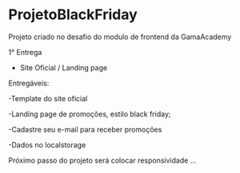 # ProjetoBlackFriday
Projeto criado no desafio do modulo de frontend da GamaAcademy

1° Entrega 

- Site Oficial / Landing page  

Entregáveis: 

-Template do site oficial 

-Landing page de promoções, estilo black friday; 

-Cadastre seu e-mail para receber promoções 

-Dados no localstorage


Próximo passo do projeto será colocar responsividade ...
